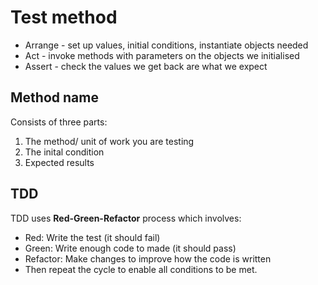 # Test method
- Arrange - set up values, initial conditions, instantiate objects needed
- Act - invoke methods with parameters on the objects we initialised
- Assert - check the values we get back are what we expect

## Method name 
Consists of three parts:
1. The method/ unit of work you are testing
2. The inital condition
3. Expected results

## TDD
TDD uses **Red-Green-Refactor** process which involves:
- Red: Write the test (it should fail)
- Green: Write enough code to made (it should pass)
- Refactor: Make changes to improve how the code is written
- Then repeat the cycle to enable all conditions to be met.
